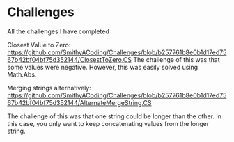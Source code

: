 # Challenges
All the challenges I have completed

Closest Value to Zero: https://github.com/SmithyACoding/Challenges/blob/b257761b8e0b1d17ed7567b42bf04bf75d352144/ClosestToZero.CS
The challenge of this was that some values were negative. However, this was easily solved using Math.Abs.

Merging strings alternatively: https://github.com/SmithyACoding/Challenges/blob/b257761b8e0b1d17ed7567b42bf04bf75d352144/AlternateMergeString.CS

The challenge of this was that one string could be longer than the other. In this case, you only want to keep concatenating values from the longer string.

